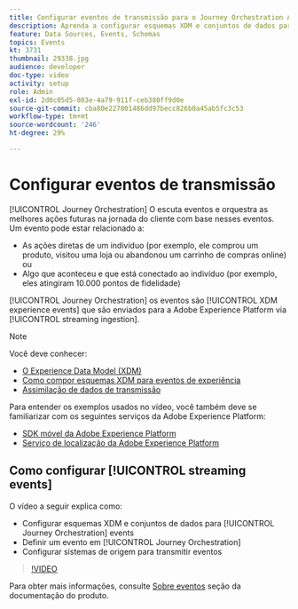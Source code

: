 ```yaml
---
title: Configurar eventos de transmissão para o Journey Orchestration Adobe
description: Aprenda a configurar esquemas XDM e conjuntos de dados para eventos do Journey Orchestration, definir um evento no Journey Orchestration e configurar sistemas de origem para transmitir eventos.
feature: Data Sources, Events, Schemas
topics: Events
kt: 3731
thumbnail: 29338.jpg
audience: developer
doc-type: video
activity: setup
role: Admin
exl-id: 2d0c05d5-803e-4a79-911f-ceb380ff9d0e
source-git-commit: cba80e227001486dd97becc826b0a45ab5fc3c53
workflow-type: tm+mt
source-wordcount: '246'
ht-degree: 29%

---
```


# Configurar eventos de transmissão

[!UICONTROL Journey Orchestration] O escuta eventos e orquestra as melhores ações futuras na jornada do cliente com base nesses eventos. Um evento pode estar relacionado a:

* As ações diretas de um indivíduo (por exemplo, ele comprou um produto, visitou uma loja ou abandonou um carrinho de compras online) ou
* Algo que aconteceu e que está conectado ao indivíduo (por exemplo, eles atingiram 10.000 pontos de fidelidade)

[!UICONTROL Journey Orchestration] os eventos são [!UICONTROL XDM experience events] que são enviados para a Adobe Experience Platform via [!UICONTROL streaming ingestion].

>[!NOTE]
>
>Você deve conhecer:
>
>* [O Experience Data Model (XDM)](https://experienceleague.adobe.com/docs/platform-learn/tutorials/schemas/schemas-and-experience-data-model.html?lang=pt-BR)
>* [Como compor esquemas XDM para eventos de experiência](https://experienceleague.adobe.com/docs/platform-learn/tutorials/schemas/create-schemas.html?lang=pt-BR)
>* [Assimilação de dados de transmissão](https://experienceleague.adobe.com/docs/platform-learn/tutorials/data-ingestion/understanding-streaming-ingestion.html?lang=en)
>
>Para entender os exemplos usados no vídeo, você também deve se familiarizar com os seguintes serviços da Adobe Experience Platform:
>
>* [SDK móvel da Adobe Experience Platform](https://experienceleague.adobe.com/docs/platform-learn/data-collection/mobile-sdk/overview.html?lang=pt-BR)
>* [Serviço de localização da Adobe Experience Platform](https://experienceleague.adobe.com/docs/places/using/home.html?lang=pt-BR)


## Como configurar [!UICONTROL streaming events]

O vídeo a seguir explica como:

* Configurar esquemas XDM e conjuntos de dados para [!UICONTROL Journey Orchestration] events
* Definir um evento em [!UICONTROL Journey Orchestration]
* Configurar sistemas de origem para transmitir eventos

>[!VIDEO](https://video.tv.adobe.com/v/29338?quality=12&learn=on)

Para obter mais informações, consulte [Sobre eventos](https://experienceleague.adobe.com/docs/journeys/using/events-journeys/about-events/about-events.html?lang=en) seção da documentação do produto.
